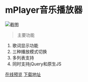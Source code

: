 # mPlayer音乐播放器
![截图](https://mplayer-zz5840.c9users.io/images/screenshot.png)

> 主要功能

 1. 歌词显示功能
 2. 三种播放模式切换
 2. 多列表支持
 3. 同时支持jQuery和原生JS

[在线预览](https://mplayer-zz5840.c9users.io/)
[下载地址](https://github.com/0936zz/mplayer)
